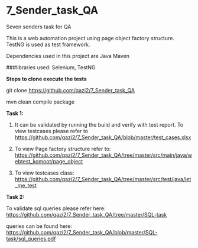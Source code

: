 # 7_Sender_task_QA
Seven senders task for QA

This is a web automation project using page object factory structure. TestNG is used as test framework.

Dependencies used in this project are Java Maven

###libraries used: Selenium, TestNG

**Steps to clone execute the tests**

git clone https://github.com/qazi2/7_Sender_task_QA

mvn clean compile package

**Task 1:** 

1. It can be validated by running the build and verify with test report. To view testcases please refer to https://github.com/qazi2/7_Sender_task_QA/blob/master/test_cases.xlsx

2. To view Page factory structure refer to: https://github.com/qazi2/7_Sender_task_QA/tree/master/src/main/java/webtest_komoot/page_object

3. To view testcases class: https://github.com/qazi2/7_Sender_task_QA/tree/master/src/test/java/let_me_test


**Task 2:** 

To validate sql queries please refer here: https://github.com/qazi2/7_Sender_task_QA/tree/master/SQL-task

queries can be found here: https://github.com/qazi2/7_Sender_task_QA/blob/master/SQL-task/sql_queries.pdf 
